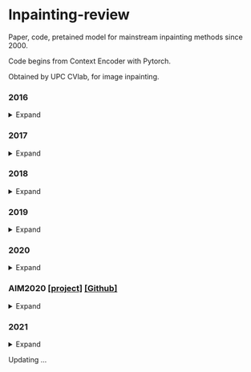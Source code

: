 # Inpainting-review
Paper, code, pretained model for mainstream inpainting methods since 2000.

Code begins from Context Encoder with Pytorch.

Obtained by UPC CVlab, for image inpainting.

### 2016
<details>
  
* 2016CVPR - [Context Encoder](https://github.com/BoyuanJiang/context_encoder_pytorch)
* 2016ICML - [VAE+GAN](https://github.com/lucabergamini/VAEGAN-PYTORCH)

<summary>Expand</summary>
</details>

### 2017
<details>
  
* 2017CVPR - [Generative Face Completion](https://github.com/Yijunmaverick/GenerativeFaceCompletion)
* 2017CVPR - [High-Resolution Image Inpainting using Multi-Scale Neural Patch Synthesis](https://github.com/ZhanzhouFeng/Pytorch-Implement-Faster-High-Res-Neural-Inpainting) 
/ [[Project]](http://www.harryyang.org/inpainting/)
* 2017SIGGRAPH - [GLCIC](https://github.com/otenim/GLCIC-PyTorch)

<summary>Expand</summary>
</details>

### 2018
<details>
  
* 2018ACMMM - [PGN](https://github.com/crashmoon/Progressive-Generative-Networks)
* 2018CVPR - [CA](https://github.com/daa233/generative-inpainting-pytorch)
* 2018ECCV - Contextual-based Image Inpainting: Infer, Match, and Translate
* 2018ECCV - [PC](https://github.com/naoto0804/pytorch-inpainting-with-partial-conv) / [Official](https://github.com/NVIDIA/partialconv)
* 2018ECCV - [Shift-Net](https://github.com/Zhaoyi-Yan/Shift-Net_pytorch)
* 2018NIPS - [GMCNN](https://github.com/shepnerd/inpainting_gmcnn)

<summary>Expand</summary>
</details>

### 2019
<details>
  
* 2019ACMMM - [DFNet](https://github.com/hughplay/DFNet)
* 2019CVPR - Foreground-aware Image Inpainting
* 2019CVPR - [PEN-Net](https://github.com/researchmm/PEN-Net-for-Inpainting)
* 2019CVPR - [PIC](https://github.com/lyndonzheng/Pluralistic-Inpainting)
* 2019ICCV - [CSA](https://github.com/KumapowerLIU/CSA-inpainting)
* 2019ICCV - [EdgeConnect](https://github.com/knazeri/edge-connect)
* 2019ICCV - [GatedConvolution](https://github.com/avalonstrel/GatedConvolution_pytorch) / [Deepfill Project CA & GC](https://github.com/JiahuiYu/generative_inpainting)
* 2019ICCV - [LBAM](https://github.com/Vious/LBAM_Pytorch)
* 2019ICCV - [PRVS](https://github.com/jingyuanli001/PRVS-Image-Inpainting)
* 2019ICCV - [StructureFlow](https://github.com/RenYurui/StructureFlow)
* 2019IJCAI - [MUSICAL](https://github.com/wangning-001/MUSICAL)

<summary>Expand</summary>
</details>

### 2020
<details>
  
* 2020AAAI - [Structure Inpainting](https://github.com/YoungGod/sturcture-inpainting)
* 2020AAAI - [Region Normalization](https://github.com/geekyutao/RN)
* 2020CVPR - [3D Inpainting](https://github.com/vt-vl-lab/3d-photo-inpainting)
* 2020CVPR - [Attentive Normalization](https://github.com/Jia-Research-Lab/AttenNorm)
* 2020CVPR - [Bringing Old Photos Back to Life](https://github.com/microsoft/Bringing-Old-Photos-Back-to-Life)
* 2020CVPR - [CRA](https://github.com/wangyx240/High-Resolution-Image-Inpainting-GAN)
* 2020CVPR - [Multi-Code GAN Prior](https://github.com/genforce/mganprior)
* 2020CVPR - Prior Guided GAN Based Semantic Inpainting
* 2020CVPR - [RFR](https://github.com/jingyuanli001/RFR-Inpainting)
* 2020CVPR - [Self-Supervised Scene De-occlusion](https://github.com/XiaohangZhan/deocclusion)
* 2020CVPR - UCTGAN: Diverse Image Inpainting based on Unsupervised Cross-SpaceTranslation
* 2020ECCV - [DeepGIN](https://github.com/rlct1/DeepGIN) / [Task1](https://github.com/rlct1/gin) / [Task2](https://github.com/rlct1/gin-sg)
* 2020ECCV - Guidance and Evaluation: Semantic-Aware Image Inpainting for Mixed Scenes
* 2020ECCV - High-Resolution Image Inpainting with Iterative Concidence Feedback and Guided Upsampling [(API)](https://zengxianyu.github.io/iic/)
* 2020ECCV - Learning Object Placement by Inpainting for Compositional Data Augmentation
* 2020ECCV - [MEDFE](https://github.com/KumapowerLIU/Rethinking-Inpainting-MEDFE)
* 2020ECCV - [VCNet](https://github.com/birdortyedi/vcnet-blind-image-inpainting)
* 2020PR - Multistage Attention Network for Image Inpainting
* 2020TIP - PNEN: Pyramid Non-Local Enhanced Networks
* 2020TIP - [DSNet](https://github.com/wangning-001/DSNet)
* 2020Sensors - [GLA](https://github.com/SayedNadim/Global-and-Local-Attention-Based-Free-Form-Image-Inpainting)

<summary>Expand</summary>
</details>

### AIM2020 [[project]](https://data.vision.ee.ethz.ch/cvl/aim20//) [[Github]](https://github.com/vglsd/AIM2020-Image-Inpainting-Challenge) 
<details>
  
* 2020ECCVW - [DMFN](https://github.com/Zheng222/DMFN)

<summary>Expand</summary>
</details>

### 2021
<details>
  
* 2021CVPR - [VQ-VAE](https://github.com/USTC-JialunPeng/Diverse-Structure-Inpainting)
* 2021CVPR - [MPRNet](https://github.com/swz30/MPRNet)
* 2021CVPR - [PISE](https://github.com/Zhangjinso/PISE)
* 2021CVPR - [Anycost GAN](https://github.com/mit-han-lab/anycost-gan)
* 2021ICLR - [CoModGAN (TF)](https://github.com/zsyzzsoft/co-mod-gan)
* 2021arXiv - [brgam (TF)](https://github.com/razvanmarinescu/brgm)

<summary>Expand</summary>
</details>

Updating ...
